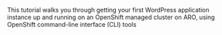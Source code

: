 This tutorial walks you through getting your first WordPress application instance up and running on an OpenShift managed cluster on ARO, using OpenShift command-line interface (CLI) tools

